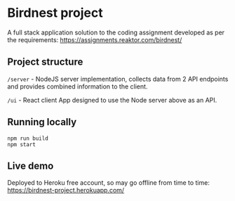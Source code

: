 # Birdnest project
A full stack application solution to the coding assignment developed as per the requirements: https://assignments.reaktor.com/birdnest/

## Project structure
`/server` - NodeJS server implementation, collects data from 2 API endpoints and provides combined information to the client.

`/ui` - React client App designed to use the Node server above as an API.

## Running locally
```
npm run build
npm start
```

## Live demo
Deployed to Heroku free account, so may go offline from time to time: https://birdnest-project.herokuapp.com/